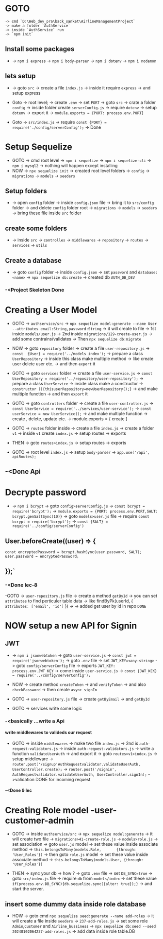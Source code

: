 # GOTO

    -> cmd `D:\Web_dev_pra\back_sanket\AirlineManagementProject`
    -> make a folder `AuthService`
    -> inside `AuthService` run
    -> `npm init`

## Install some packages

- -> `npm i express`
  -> `npm i body-parser`
  -> `npm i dotenv`
  -> `npm i nodemon`

## lets setup

- -> goto `src`
  -> create a file `index.js`
  -> inside it require `express`
  -> and setup express
- Goto
  -> root level;
  -> create `.env`
  -> set `PORT`
  -> goto `src`
  -> crate a folder `config`
  -> inside folder create `serverConfig.js`
  -> require `dotenv`
  -> setup `dotenv`
  -> export it
  -> `module.exports = {PORT: process.env.PORT}`

- Goto
  -> `src/index.js`
  -> require `const {PORT} = require('./config/serverConfig');`
  -> Done

# Setup Sequelize

- GOTO
  -> cmd root level
  -> `npm i sequelize`
  -> `npm i sequelize-cli`
  -> `npm i mysql2`
  -> nothing will happen except installing
- NOW
  -> `npx sequelize init`
  -> created root level folders
  -> `config`
  -> `migrations`
  -> `models`
  -> `seeders`

## Setup folders

- -> open `config` folder
  -> inside `config.json` file
  -> bring it to `src/config` folder
  -> and delete `config` folder root
  -> `migrations`
  -> `models`
  -> `seeders`
  -> bring these file inside `src` folder

## create some folders

- -> inside `src`
  -> `controlles`
  -> `middlewares`
  -> `repository`
  -> `routes`
  -> `services`
  -> `utils`

## Create a database

- -> goto `config` folder
  -> inside `config.json`
  -> set `password` and `database:<name>`
  -> `npx sequelize db:create`
  -> created db `AUTH_DB_DEV`

### -<Project Skeleton Done

# Creating a User Model

- GOTO
  -> `authservice/src`
  -> `npx sequelize model:generate --name User --attributes email:String,password:String`
  -> it will create to file
  -> 1st inside `models/user.js`
  -> 2nd inside `migrations/129-create-user.js`
  -> add some contrains/validates
  -> Then `npx sequelize db:migrate`

- NOW
  -> goto `repository` folder
  -> create a file `user-repository.js`
  -> `const  {User} = require('../models index');`
  -> prepare a class `UserRepository`
  -> inside this class make multiple method
  -> like create user delete user etc.
  -> and then `export` it

- GOTO
  -> goto `services` folder
  -> create a file `user-service.js`
  -> `const UserRepository = require('../repository/user-repository');`
  -> prepare a class `UserService`
  -> inside class make a constructor
  -> `constructor (){thisuserRepository=newUserRepository();}`
  -> and make multiple function
  -> and then `export` it

- GOTO
  -> goto `controllers` folder
  -> create a file `user-controller.js`
  -> `const UserService = require('../services/user-service');`
  -> `const userService = new UserService();`
  -> and make multiple function
  -> create , delete, update etc.
  -> module.exports = {
  create
  }

- GOTO
  -> `routes` folder inside
  -> create a file `index.js`
  -> create a folder `v1`
  -> inside `v1` create `index.js`
  -> setup routes
  -> exports
- THEN
  -> goto `routes>index.js`
  -> setup routes
  -> exports
- GOTO
  -> root level `index.js`
  -> setup `body-parser`
  -> `app.use('/api', apiRoutes);`

## -<Done Api

# Decrypte password

- -> `npm i bcrypt`
  -> goto `config>serverConfig.js`
  -> `const bcrypt = require('bcrypt');`
  -> `module.exports = {PORT: process.env.PORT,SALT: bcrypt.genSaltSync(10)}`
  -> goto `models>user.js` file
  -> require `const bcrypt = require('bcrypt');`
  -> `const {SALT} = require('../config/serverConfig')`

## User.beforeCreate((user) => {

    const encryptedPassword = bcrypt.hashSync(user.password, SALT);
    user.password = encryptedPassword;

## });`

### -<Done lec-8

-GOTO
-> `user-repository.js` file
-> create a method `getById`
-> you can set `attributes` to find perticuler table data
-> like findByPk(userId, {
`attributes: ['email', 'id']`
})
->
-> added get user by id in repo `DONE`

# NOW setup a new API for Signin

## JWT

- -> `npm i jsonwebtoken`
  -> goto `user-service.js`
  -> `const jwt = require('jsonwebtoken');`
  -> goto `.env` file
  -> set `JWT_KEY=<any-string>`
  -> goto `config/serverConfig` file
  -> exports `JWT_KEY: process.env.JWT_KEY`
  -> come inside `user-service.js`
  -> `const {JWT_KEK} = require('../config/serverConfig');`

- NOW
  -> create method `createToken`
  -> and `verifyToken`
  -> and also `checkPassword`
  -> then create `async signIn`

- GOTO
  -> `user-repository.js` file
  -> create `getByEmail`
  -> and `getById`

- GOTO
  -> services write some logic

### -<basically ...write a Api

#### write middlewares to valideds our request

- GOTO
  -> inside `middlewares`
  -> make two file `index.js`
  -> 2nd is `auth-request-validators.js`
  -> inside `auth-request-validators.js`
  -> write a function `validateUserAuth`
  -> and export it
  -> goto `routes>v1>index.js`
  -> setup middleware
  -> `router.post('/signup'AuthRequestvalidator.validateUserAuth, UserController.create);`
  -> `router.post('/signin', AuthRequestvalidator.validateUserAuth, UserController.signIn);`
  ->validation DONE for incoming request

#### -<Done 9 lec

# Creating Role model -user-customer-admin
- GOTO
  -> inside `authservice/src`
  -> `npx sequelize model:generate`
  -> it will create two file 
  -> `migrations>41-create-role.js`
  -> `models>role.js`
  -> set association 
  -> goto `user.js` model
  -> set these value inside associate method
  -> `this.belongsToMany(models.Role,       {through: 'User_Roles'})`
  -> then goto `role.js` model
  -> set these value inside associate method
  -> `this.belongsToMany(models.User, {through: 'User_Roles'})`

- THEN
  -> sync your db 
  -> how ?
  -> goto `.env` file
  -> set `DB_SYNC=true`
  -> goto `src/index.js` file
  -> require `db` from `models/index`
  -> set these value `if(process.env.DB_SYNC){db.sequelize.sync({alter: true});}`
  -> and start the server.

## insert some dummy data inside role database
- HOW
  -> goto cmd `npx sequelize seed:generate --name add-roles`
  -> it will create a file inside `seeders`
  -> `237-add-roles.js`
  -> set some role `Admin`,`Customer` and `Airline_bussiness`
  -> `npx sequelize db:seed --seed 20240102064237-add-roles.js`
  -> add data inside role table.DB
  


